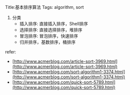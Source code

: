 Title:基本排序算法
Tags: algorithm, sort

1. 分类
    - 插入排序: 直接插入排序，Shell排序
    - 选择排序: 直接选择排序，堆排序
    - 冒泡排序: 冒泡排序，快速排序
    - 归并排序，基数排序，桶排序

refer:

- [http://www.acmerblog.com/article-sort-3969.html](http://www.acmerblog.com/article-sort-3969.html)
- [http://www.acmerblog.com/sort-algorithm1-3374.html](http://www.acmerblog.com/sort-algorithm1-3374.html)
- [http://www.acmerblog.com/quick-sort-5789.html](http://www.acmerblog.com/quick-sort-5789.html)
